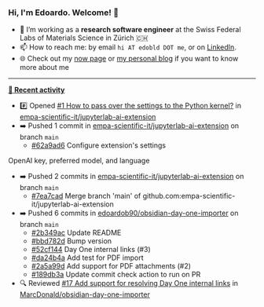 ### Hi, I'm Edoardo. Welcome! 👋 

- 🔭 I’m working as a **research software engineer** at the Swiss Federal Labs of Materials Science in Zürich 🇨🇭
- 📫 How to reach me: by email `hi AT edobld DOT me`, or on [LinkedIn](https://linkedin.com/in/edobld).
- 🌐 Check out my [now page](https://edoardob.im/now) or [my personal blog](https://blog.edoardob.im) if you want to know more about me

---

**[📰 Recent activity](https://github.com/edoardob90)**
* #️⃣ Opened [#1 How to pass over the settings to the Python kernel?](https://github.com/empa-scientific-it/jupyterlab-ai-extension/issues/1) in [empa-scientific-it/jupyterlab-ai-extension](https://github.com/empa-scientific-it/jupyterlab-ai-extension)
* ➡️ Pushed 1 commit in [empa-scientific-it/jupyterlab-ai-extension](https://github.com/empa-scientific-it/jupyterlab-ai-extension) on branch `main`
  * [#62a9ad6](https://github.com/empa-scientific-it/jupyterlab-ai-extension/commit/62a9ad6) Configure extension&#39;s settings

OpenAI key, preferred model, and language
* ➡️ Pushed 2 commits in [empa-scientific-it/jupyterlab-ai-extension](https://github.com/empa-scientific-it/jupyterlab-ai-extension) on branch `main`
  * [#7ea7cad](https://github.com/empa-scientific-it/jupyterlab-ai-extension/commit/7ea7cad) Merge branch &#39;main&#39; of github.com:empa-scientific-it/jupyterlab-ai-extension
* ➡️ Pushed 6 commits in [edoardob90/obsidian-day-one-importer](https://github.com/edoardob90/obsidian-day-one-importer) on branch `main`
  * [#2b349ac](https://github.com/edoardob90/obsidian-day-one-importer/commit/2b349ac) Update README
  * [#bbd782d](https://github.com/edoardob90/obsidian-day-one-importer/commit/bbd782d) Bump version
  * [#52cf144](https://github.com/edoardob90/obsidian-day-one-importer/commit/52cf144) Day One internal links (#3)
  * [#da24b4a](https://github.com/edoardob90/obsidian-day-one-importer/commit/da24b4a) Add test for PDF import
  * [#2a5a99d](https://github.com/edoardob90/obsidian-day-one-importer/commit/2a5a99d) Add support for PDF attachments (#2)
  * [#189db3a](https://github.com/edoardob90/obsidian-day-one-importer/commit/189db3a) Update commit check action to run on PR
* 🔍 Reviewed [#17 Add support for resolving Day One internal links](https://github.com/MarcDonald/obsidian-day-one-importer/pull/17) in [MarcDonald/obsidian-day-one-importer](https://github.com/MarcDonald/obsidian-day-one-importer)


